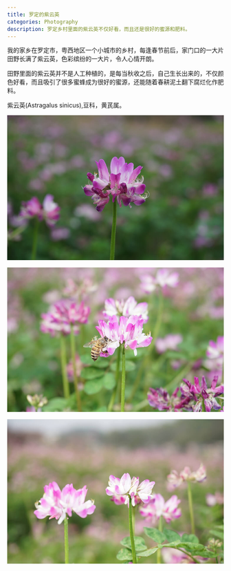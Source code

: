 ```yaml
---
title: 罗定的紫云英
categories: Photography
description: 罗定乡村里面的紫云英不仅好看，而且还是很好的蜜源和肥料。
---
```


我的家乡在罗定市，粤西地区一个小城市的乡村，每逢春节前后，家门口的一大片田野长满了紫云英，色彩缤纷的一大片，令人心情开朗。

田野里面的紫云英并不是人工种植的，是每当秋收之后，自己生长出来的，不仅颜色好看，而且吸引了很多蜜蜂成为很好的蜜源，还能随着春耕泥土翻下腐烂化作肥料。

紫云英(Astragalus sinicus),豆科，黄芪属。

![紫云英](/assets/img/20180219/DSC00321.JPG)

<!-- more -->

![紫云英](/assets/img/20180219/DSC00392.JPG)

![紫云英](/assets/img/20180219/DSC00393.JPG)